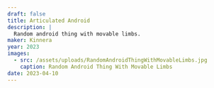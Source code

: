 ```yaml
---
draft: false
title: Articulated Android
description: |
  Random android thing with movable limbs.
maker: Kinnera
year: 2023
images:
  - src: /assets/uploads/RandomAndroidThingWithMovableLimbs.jpg
    caption: Random Android Thing With Movable Limbs
date: 2023-04-10
---
```


